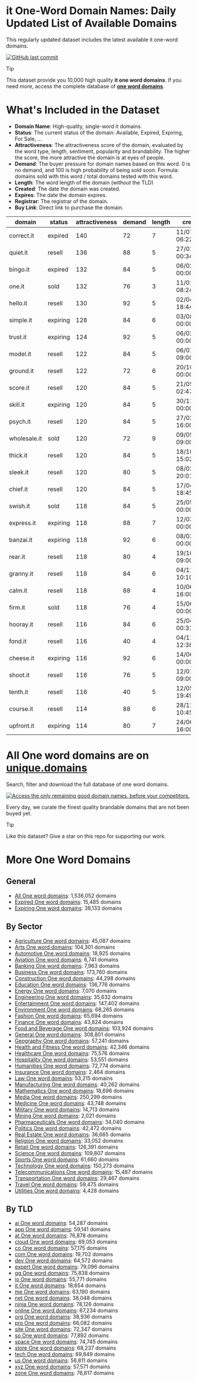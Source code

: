 
# **it One-Word Domain Names**: Daily Updated List of Available Domains

This regularly updated dataset includes the latest available it one-word domains.

[![GitHub last commit](https://img.shields.io/github/last-commit/UniqueDomains/it-oneword-domains.svg?style=flat)]() 

> [!TIP]
> This dataset provide you 10,000 high quality **it one word domains**.
> If you need more, access the complete database of **[one word domains](https://unique.domains?utm_source=github&utm_medium=dataset&utm_campaign=it&utm_content=description.top)**.

# What's Included in the Dataset

- **Domain Name**: High-quality, single-word it domains.
- **Status**: The current status of the domain: Available, Expired, Expiring, For Sale, ...
- **Attractiveness**: The attractiveness score of the domain, evaluated by the word type, length, sentiment, popularity and brandability. The higher the score, the more attractive the domain is at eyes of people.
- **Demand**: The buyer pressure for domain names based on this word. 0 is no demand, and 100 is high probability of being sold soon. Formula: domains sold with this word / total domains tested with this word.
- **Length**: The word length of the domain (without the TLD)
- **Created**: The date the domain was created.
- **Expires**: The date the domain expires.
- **Registrar**: The registrar of the domain.
- **Buy Link**: Direct link to purchase the domain.

| domain       | status   | attractiveness | demand | length | created          | expires          | registrar | sectors                              |
| ------------ | -------- | -------------- | ------ | ------ | ---------------- | ---------------- | --------- | ------------------------------------ |
| correct.it   | expired  | 140            | 72     | 7      | 11/07/2012 06:22 | 06/07/2025 00:00 |           | Business,Education,Technology        |
| quiet.it     | resell   | 136            | 88     | 5      | 27/01/2013 00:34 | 10/02/2026 00:00 |           | Health and Fitness                   |
| bingo.it     | expired  | 132            | 84     | 5      | 06/02/2003 00:00 | 03/07/2025 00:00 |           | Entertainment,Hospitality,Retail     |
| one.it       | sold     | 132            | 76     | 3      | 11/01/2010 08:24 | 18/06/2026 02:00 |           | Business,General,Media,Technology    |
| hello.it     | resell   | 130            | 92     | 5      | 02/04/2011 18:44 | 05/04/2026 00:00 |           | Technology                           |
| simple.it    | expiring | 128            | 84     | 6      | 03/08/2000 00:00 | 21/07/2025 00:00 |           | Education,General,Technology         |
| trust.it     | expiring | 124            | 92     | 5      | 06/02/1997 00:00 | 01/08/2025 00:00 |           | Business,Finance,Law                 |
| model.it     | resell   | 122            | 84     | 5      | 06/01/2019 09:00 | 18/03/2026 00:00 |           | Business,Fashion,Technology          |
| ground.it    | resell   | 122            | 72     | 6      | 20/10/2006 00:00 | 04/12/2025 00:00 |           | Construction,General                 |
| score.it     | resell   | 120            | 84     | 5      | 21/05/2010 02:47 | 01/06/2026 00:00 |           | Business,Education,Sports            |
| skill.it     | expiring | 120            | 84     | 5      | 30/11/1998 00:00 | 13/07/2025 00:00 |           | Business,Education,Media             |
| psych.it     | resell   | 120            | 84     | 5      | 27/02/2021 16:00 | 27/02/2026 00:00 |           | Healthcare,Media,Pharmaceuticals     |
| wholesale.it | sold     | 120            | 72     | 9      | 09/05/2022 09:00 | 09/05/2026 00:00 |           | Business,Food and Beverage,Retail    |
| thick.it     | resell   | 120            | 84     | 5      | 18/10/2009 15:02 | 04/11/2025 00:00 |           | Fashion,Food and Beverage,Media      |
| sleek.it     | resell   | 120            | 80     | 5      | 08/02/2010 20:01 | 14/02/2026 00:00 |           | Automotive,Fashion,Technology        |
| chief.it     | resell   | 120            | 84     | 5      | 17/04/2012 18:45 | 02/05/2026 00:00 |           | Business,General,Media,Technology    |
| swish.it     | sold     | 118            | 84     | 5      | 25/05/2000 00:00 | 15/12/2025 00:00 |           | Entertainment,Fashion,Media          |
| express.it   | expiring | 118            | 88     | 7      | 12/03/2002 00:00 | 09/07/2025 00:00 |           | Business,Media,Transportation        |
| banzai.it    | expiring | 118            | 92     | 6      | 08/03/2000 00:00 | 12/07/2025 00:00 |           | Entertainment,Military               |
| rear.it      | resell   | 118            | 80     | 4      | 19/10/2018 09:00 | 13/10/2025 00:00 |           | Automotive,Media,Transportation      |
| granny.it    | resell   | 118            | 84     | 6      | 04/11/2011 10:10 | 02/11/2025 00:00 |           | Entertainment,Media,Retail           |
| calm.it      | resell   | 118            | 88     | 4      | 10/06/2025 16:00 | 10/06/2026 00:00 |           | Health and Fitness                   |
| firm.it      | sold     | 118            | 76     | 4      | 15/06/1998 00:00 | 22/06/2026 00:00 |           | Business,Finance,Law                 |
| hooray.it    | resell   | 116            | 84     | 6      | 25/04/2011 00:31 | 11/05/2026 00:00 |           | Entertainment,Media,Sports           |
| fond.it      | resell   | 116            | 40     | 4      | 04/11/2010 12:38 | 22/11/2025 00:00 |           | General,Hospitality,Retail           |
| cheese.it    | expiring | 116            | 92     | 6      | 14/06/1996 00:00 | 11/07/2025 00:00 |           | Food and Beverage,Hospitality,Retail |
| shoot.it     | resell   | 116            | 76     | 5      | 12/01/2025 09:00 | 12/01/2026 00:00 |           | Entertainment,Media,Sports           |
| tenth.it     | resell   | 116            | 40     | 5      | 12/05/2010 19:49 | 31/05/2026 02:00 |           | Mathematics                          |
| course.it    | resell   | 114            | 88     | 6      | 28/11/2011 10:45 | 11/12/2025 00:00 |           | Business,Education,Media             |
| upfront.it   | expiring | 114            | 80     | 7      | 24/06/2014 16:00 | 10/07/2025 00:00 |           | Business,Finance,Media               |

# All One word domains are on [unique.domains](https://unique.domains?utm_source=github&utm_medium=dataset&utm_campaign=it&utm_content=description.bottom)

Search, filter and download the full database of one word domains.

[![Access the only remaining good domain names, before your competitors.](https://github.com/UniqueDomains/it-oneword-domains/blob/main/unique.domains.jpg?raw=true)](https://unique.domains?utm_source=github&utm_medium=dataset&utm_campaign=it&utm_content=description.image)

Every day, we curate the finest quality brandable domains that are not been buyed yet.

> [!TIP]
> Like this dataset? Give a star on this repo for supporting our work.

# More One Word Domains

## General

- [All One word domains](https://github.com/UniqueDomains/oneword-domains): 1,536,052 domains
- [Expired One word domains](https://github.com/UniqueDomains/expired-oneword-domains): 15,485 domains
- [Expiring One word domains](https://github.com/UniqueDomains/expiring-oneword-domains): 38,133 domains
## By Sector

- [Agriculture One word domains](https://github.com/UniqueDomains/agriculture-oneword-domains): 45,087 domains
- [Arts One word domains](https://github.com/UniqueDomains/arts-oneword-domains): 104,301 domains
- [Automotive One word domains](https://github.com/UniqueDomains/automotive-oneword-domains): 18,925 domains
- [Aviation One word domains](https://github.com/UniqueDomains/aviation-oneword-domains): 6,741 domains
- [Banking One word domains](https://github.com/UniqueDomains/banking-oneword-domains): 7,963 domains
- [Business One word domains](https://github.com/UniqueDomains/business-oneword-domains): 173,760 domains
- [Construction One word domains](https://github.com/UniqueDomains/construction-oneword-domains): 44,298 domains
- [Education One word domains](https://github.com/UniqueDomains/education-oneword-domains): 136,776 domains
- [Energy One word domains](https://github.com/UniqueDomains/energy-oneword-domains): 7,070 domains
- [Engineering One word domains](https://github.com/UniqueDomains/engineering-oneword-domains): 35,632 domains
- [Entertainment One word domains](https://github.com/UniqueDomains/entertainment-oneword-domains): 147,402 domains
- [Environment One word domains](https://github.com/UniqueDomains/environment-oneword-domains): 68,265 domains
- [Fashion One word domains](https://github.com/UniqueDomains/fashion-oneword-domains): 65,694 domains
- [Finance One word domains](https://github.com/UniqueDomains/finance-oneword-domains): 43,824 domains
- [Food and Beverage One word domains](https://github.com/UniqueDomains/food-and-beverage-oneword-domains): 103,924 domains
- [General One word domains](https://github.com/UniqueDomains/general-oneword-domains): 308,801 domains
- [Geography One word domains](https://github.com/UniqueDomains/geography-oneword-domains): 57,241 domains
- [Health and Fitness One word domains](https://github.com/UniqueDomains/health-and-fitness-oneword-domains): 42,346 domains
- [Healthcare One word domains](https://github.com/UniqueDomains/healthcare-oneword-domains): 75,576 domains
- [Hospitality One word domains](https://github.com/UniqueDomains/hospitality-oneword-domains): 53,551 domains
- [Humanities One word domains](https://github.com/UniqueDomains/humanities-oneword-domains): 72,774 domains
- [Insurance One word domains](https://github.com/UniqueDomains/insurance-oneword-domains): 2,464 domains
- [Law One word domains](https://github.com/UniqueDomains/law-oneword-domains): 53,215 domains
- [Manufacturing One word domains](https://github.com/UniqueDomains/manufacturing-oneword-domains): 40,262 domains
- [Mathematics One word domains](https://github.com/UniqueDomains/mathematics-oneword-domains): 18,696 domains
- [Media One word domains](https://github.com/UniqueDomains/media-oneword-domains): 250,299 domains
- [Medicine One word domains](https://github.com/UniqueDomains/medicine-oneword-domains): 43,748 domains
- [Military One word domains](https://github.com/UniqueDomains/military-oneword-domains): 14,713 domains
- [Mining One word domains](https://github.com/UniqueDomains/mining-oneword-domains): 2,021 domains
- [Pharmaceuticals One word domains](https://github.com/UniqueDomains/pharmaceuticals-oneword-domains): 34,040 domains
- [Politics One word domains](https://github.com/UniqueDomains/politics-oneword-domains): 42,472 domains
- [Real Estate One word domains](https://github.com/UniqueDomains/real-estate-oneword-domains): 36,665 domains
- [Religion One word domains](https://github.com/UniqueDomains/religion-oneword-domains): 33,052 domains
- [Retail One word domains](https://github.com/UniqueDomains/retail-oneword-domains): 126,391 domains
- [Science One word domains](https://github.com/UniqueDomains/science-oneword-domains): 109,807 domains
- [Sports One word domains](https://github.com/UniqueDomains/sports-oneword-domains): 61,660 domains
- [Technology One word domains](https://github.com/UniqueDomains/technology-oneword-domains): 150,273 domains
- [Telecommunications One word domains](https://github.com/UniqueDomains/telecommunications-oneword-domains): 15,487 domains
- [Transportation One word domains](https://github.com/UniqueDomains/transportation-oneword-domains): 29,467 domains
- [Travel One word domains](https://github.com/UniqueDomains/travel-oneword-domains): 59,475 domains
- [Utilities One word domains](https://github.com/UniqueDomains/utilities-oneword-domains): 4,428 domains
## By TLD

- [ai One word domains](https://github.com/UniqueDomains/ai-oneword-domains): 54,287 domains
- [app One word domains](https://github.com/UniqueDomains/app-oneword-domains): 59,141 domains
- [at One word domains](https://github.com/UniqueDomains/at-oneword-domains): 76,878 domains
- [cloud One word domains](https://github.com/UniqueDomains/cloud-oneword-domains): 69,053 domains
- [co One word domains](https://github.com/UniqueDomains/co-oneword-domains): 57,175 domains
- [com One word domains](https://github.com/UniqueDomains/com-oneword-domains): 19,702 domains
- [dev One word domains](https://github.com/UniqueDomains/dev-oneword-domains): 64,572 domains
- [expert One word domains](https://github.com/UniqueDomains/expert-oneword-domains): 79,096 domains
- [gg One word domains](https://github.com/UniqueDomains/gg-oneword-domains): 75,838 domains
- [io One word domains](https://github.com/UniqueDomains/io-oneword-domains): 55,771 domains
- [it One word domains](https://github.com/UniqueDomains/it-oneword-domains): 18,654 domains
- [me One word domains](https://github.com/UniqueDomains/me-oneword-domains): 63,190 domains
- [net One word domains](https://github.com/UniqueDomains/net-oneword-domains): 38,048 domains
- [ninja One word domains](https://github.com/UniqueDomains/ninja-oneword-domains): 78,126 domains
- [online One word domains](https://github.com/UniqueDomains/online-oneword-domains): 67,234 domains
- [org One word domains](https://github.com/UniqueDomains/org-oneword-domains): 38,936 domains
- [pro One word domains](https://github.com/UniqueDomains/pro-oneword-domains): 66,082 domains
- [site One word domains](https://github.com/UniqueDomains/site-oneword-domains): 72,347 domains
- [so One word domains](https://github.com/UniqueDomains/so-oneword-domains): 77,892 domains
- [space One word domains](https://github.com/UniqueDomains/space-oneword-domains): 74,745 domains
- [store One word domains](https://github.com/UniqueDomains/store-oneword-domains): 68,237 domains
- [tech One word domains](https://github.com/UniqueDomains/tech-oneword-domains): 69,849 domains
- [us One word domains](https://github.com/UniqueDomains/us-oneword-domains): 56,811 domains
- [xyz One word domains](https://github.com/UniqueDomains/xyz-oneword-domains): 57,571 domains
- [zone One word domains](https://github.com/UniqueDomains/zone-oneword-domains): 76,817 domains
        